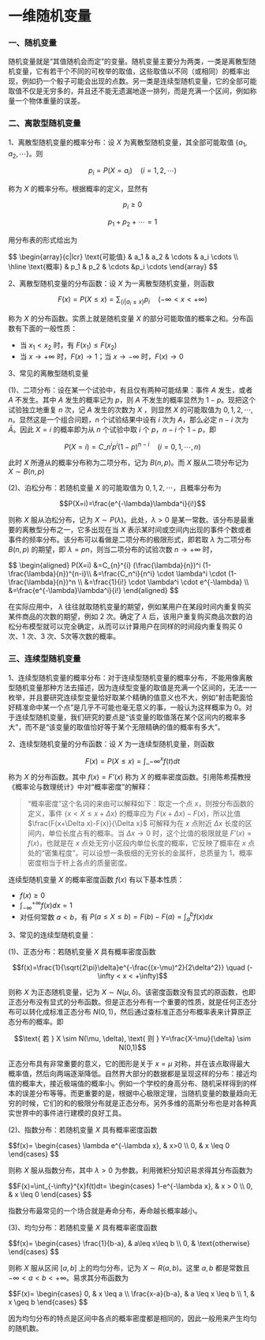 # 一维随机变量


### 一、随机变量

随机变量就是“其值随机会而定”的变量。随机变量主要分为两类，一类是离散型随机变量，它有若干个不同的可枚举的取值，这些取值以不同（或相同）的概率出现，例如扔一个骰子可能会出现的点数。另一类是连续型随机变量，它的全部可能取值不仅是无穷多的，并且还不能无遗漏地逐一排列，而是充满一个区间，例如称量一个物体重量的误差。

### 二、离散型随机变量

1、离散型随机变量的概率分布：设 $X$ 为离散型随机变量，其全部可能取值 $\{a_1,a_2,\cdots\}$。则

$$p_i=P(X=a_i) \quad (i=1,2,\cdots)$$

称为 $X$ 的概率分布。根据概率的定义，显然有

$$p_i \geq 0$$

$$p_1+p_2+\cdots=1$$

用分布表的形式给出为

<div>
$$
\begin{array}{c|lcr} 
\text{可能值} & a_1 & a_2 & \cdots & a_i \cdots \\
\hline
\text{概率} & p_1 & p_2 & \cdots &p_i \cdots 
\end{array}
$$
</div>

2、离散型随机变量的分布函数：设 $X$ 为一离散型随机变量，则函数

$$F(x)=P(X \leq x)=\sum_{\{i|a_i \leq x\}}p_i \quad (-\infty < x < +\infty)$$

称为 $X$ 的分布函数。实质上就是随机变量 $X$ 的部分可能取值的概率之和。分布函数有下面的一般性质：

 - 当 $x_1 < x_2$ 时，有 $F(x_1) \leq F(x_2)$
 - 当 $x \to +\infty$ 时，$F(x) \to 1$；当 $x \to -\infty$ 时，$F(x) \to 0$
 
3、常见的离散型随机变量

(1)、二项分布：设在某一个试验中，有且仅有两种可能结果：事件 $A$ 发生，或者 $A$ 不发生。其中 $A$ 发生的概率记为 $p$，则 $A$ 不发生的概率显然为 $1-p$。现把这个试验独立地重复 $n$ 次，记 $A$ 发生的次数为 $X$ ，则显然 $X$ 的可能取值为 $0,1,2,\cdots,n$。显然这是一个组合问题，$n$ 个试验结果中设有 $i$ 次为 $A$，那么必定 $n-i$ 次为 $\bar{A}$。因此 $X=i$ 的概率即为从 $n$ 个试验中取 $i$ 个 $p$，$n-i$ 个 $1-p$，即

$$P(X=i)=C\_{n}^{i} p^i (1-p)^{n-i} \quad (i=0,1,\cdots,n)$$

此时 $X$ 所遵从的概率分布称为二项分布，记为 $B(n,p)$。而 $X$ 服从二项分布记为 $X \sim B(n,p)$

(2)、泊松分布：若随机变量 $X$ 的可能取值为 $0,1,2,\cdots$，且概率分布为

$$P(X=i)=\frac{e^{-\lambda}\lambda^i}{i!}$$

则称 $X$ 服从泊松分布，记为 $X \sim P(\lambda)$。此处，$\lambda > 0$ 是某一常数。该分布是最重要的离散型分布之一，它多出现在当 $X$ 表示某时间或空间内出现的事件个数或者事件的频率分布。该分布可以看做是二项分布的极限形式，即若取 $\lambda$ 为二项分布 $B(n,p)$ 的期望，即 $\lambda=pn$，则当二项分布的试验次数 $n \to +\infty$ 时，

<div>
$$
\begin{aligned}
P(X=i) &=C_{n}^{i} (\frac{\lambda}{n})^i (1-\frac{\lambda}{n})^{n-i}\\
&=\frac{C_n^i}{n^i} \cdot \lambda^i \cdot (1-\frac{\lambda}{n})^n \\
&=\frac{1}{i!} \cdot \lambda^i \cdot e^{-\lambda} \\
&=\frac{e^{-\lambda}\lambda^i}{i!}
\end{aligned}
$$
</div>

在实际应用中， $\lambda$ 往往就取随机变量的期望，例如某用户在某段时间内重复购买某件商品的次数的期望，例如 2 次。确定了 $\lambda$ 后，该用户重复购买商品次数的泊松分布模型就可以完全确定，从而可以计算用户在同样的时间段内重复购买 0 次、1 次、3 次、5次等次数的概率。

### 三、连续型随机变量

1、连续型随机变量的概率分布：对于连续型随机变量的概率分布，不能用像离散型随机变量那种方法去描述，因为连续型变量的取值是充满一个区间的，无法一一枚举，并且要研究连续型变量恰好取某个精确的值意义也不大，例如“射击靶面恰好精准命中某一个点”是几乎不可能也毫无意义的事，一般认为这样概率为 0。对于连续型随机变量，我们研究的要点是“该变量的取值落在某个区间内的概率多大”，而不是“该变量的取值恰好等于某个无限精确的值的概率有多大”。

2、连续型随机变量的分布函数：设 $X$ 为一连续型随机变量，则函数

$$F(x)=P(X \leq x)=\int\_{-\infty}^{x} f(t) dt$$

称为 $X$ 的分布函数。其中 $f(x)=F’(x)$ 称为 $X$ 的概率密度函数。引用陈希孺教授《概率论与数理统计》中对“概率密度”的解释：

> “概率密度”这个名词的来由可以解释如下：取定一个点 $x$，则按分布函数的定义，事件 $\{x < X \leq  x+\Delta x\}$ 的概率应为 $F(x+\Delta x)-F(x)$，所以比值 $\frac{F(x+\Delta x)-F(x)}{\Delta x}$ 可解释为在 $x$ 点附近 $\Delta x$ 长度的区间内，单位长度占有的概率。当 $\Delta x \to 0$ 时，这个比值的极限就是 $F'(x)=f(x)$，也就是在 $x$ 点处无穷小区段内单位长度的概率，它反映了概率在 $x$ 点处的“密集程度”。可以设想一条极细的无穷长的金属杆，总质量为 1，概率密度相当于杆上各点的质量密度。

连续型随机变量 $X$ 的概率密度函数 $f(x)$ 有以下基本性质：

 - $f(x) \geq 0$
 - $\int_{-\infty}^{+\infty} f(x)dx=1$
 - 对任何常数 $a < b$，有 $P(a \leq X \leq b)=F(b)-F(a)=\int_{a}^{b}f(x)dx$
 
3、常见的连续型随机变量：

(1)、正态分布：若随机变量 $X$ 具有概率密度函数

$$f(x)=\frac{1}{\sqrt{2\pi}\delta}e^{-\frac{(x-\mu)^2}{2\delta^2}} \quad (-\infty < x < +\infty)$$

则称 $X$ 为正态随机变量，记为 $X \sim N(\mu, \delta)$。该密度函数没有显式的原函数，也即正态分布没有显式的分布函数。但是正态分布有一个重要的性质，就是任何正态分布可以转化成标准正态分布 $N(0,1)$，然后通过查标准正态分布概率表来计算原正态分布的概率。即

$$\text{ 若 } X \sim N(\mu, \delta), \text{ 则 } Y=\frac{X-\mu}{\delta} \sim N(0,1)$$

正态分布具有非常重要的意义，它的图形是关于 $x=\mu$ 对称，并在该点取得最大概率值，然后向两端逐渐降低。自然界大部分的数据都是呈现这样的分布：接近均值的概率大，接近极端值的概率小。例如一个学校的身高分布、随机采样得到的样本的误差分布等等。而更重要的是，根据中心极限定理，当随机变量的数量趋向无穷的时候，它们的和的极限分布就是正态分布。另外多维的高斯分布也是对各种真实世界中的事件进行建模的良好工具。

(2)、指数分布：若随机变量 $X$ 具有概率密度函数

<div>
$$f(x)=
\begin{cases}
\lambda e^{-\lambda x}, & x>0 \\
0, & x \leq 0
\end{cases}
$$
</div>

则称 $X$ 服从指数分布，其中 $\lambda>0$ 为参数。利用微积分知识易求得其分布函数为

<div>
$$F(x)=\int_{-\infty}^{x}f(t)dt=
\begin{cases}
1-e^{-\lambda x}, & x > 0 \\
0, & x \leq 0
\end{cases}
$$
</div>

指数分布最常见的一个场合就是寿命分布，寿命越长概率越小。

(3)、均匀分布：若随机变量 $X$ 具有概率密度函数

<div>
$$f(x)=
\begin{cases}
\frac{1}{b-a}, & a\leq x\leq b \\
0, & \text{otherwise}
\end{cases}
$$
</div>

则称 $X$ 服从区间 $[a,b]$ 上的均匀分布，记为 $X \sim R(a,b)$。这里 $a,b$ 都是常数且 $-\infty < a < b < +\infty$。易求其分布函数为

<div>
$$F(x)=
\begin{cases}
0, & x \leq a \\
\frac{x-a}{b-a}, & a \leq x \leq b \\
1, & x \geq b
\end{cases}
$$
</div>

因为均匀分布的特点是区间中各点的概率密度都是相同的，因此一般用来产生均匀的随机数。

